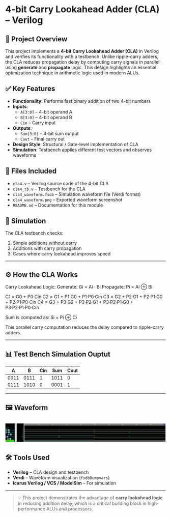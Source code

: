 # 4-bit Carry Lookahead Adder (CLA) – Verilog

## 🧠 Project Overview
This project implements a **4-bit Carry Lookahead Adder (CLA)** in Verilog and verifies its functionality with a testbench. Unlike ripple-carry adders, the CLA reduces propagation delay by computing carry signals in parallel using **generate** and **propagate** logic. This design highlights an essential optimization technique in arithmetic logic used in modern ALUs.

## ✅ Key Features
- **Functionality**: Performs fast binary addition of two 4-bit numbers
- **Inputs**:
  - `A[3:0]` – 4-bit operand A
  - `B[3:0]` – 4-bit operand B
  - `Cin` – Carry input
- **Outputs**:
  - `Sum[3:0]` – 4-bit sum output
  - `Cout` – Final carry out
- **Design Style**: Structural / Gate-level implementation of CLA
- **Simulation**: Testbench applies different test vectors and observes waveforms

## 📂 Files Included
- `cla4.v` – Verilog source code of the 4-bit CLA
- `cla4_tb.v` – Testbench for the CLA
- `cla4_waveform.fsdb` – Simulation waveform file (Verdi format)
- `cla4_waveform.png` – Exported waveform screenshot
- `README.md` – Documentation for this module

## 🔗 Simulation
The CLA testbench checks:
1. Simple additions without carry
2. Additions with carry propagation
3. Cases where carry lookahead improves speed

---

## ⚙️ How the CLA Works
Carry Lookahead Logic:
Generate: Gi = Ai · Bi
Propagate: Pi = Ai ⊕ Bi

C1 = G0 + P0·Cin
C2 = G1 + P1·G0 + P1·P0·Cin
C3 = G2 + P2·G1 + P2·P1·G0 + P2·P1·P0·Cin
C4 = G3 + P3·G2 + P3·P2·G1 + P3·P2·P1·G0 + P3·P2·P1·P0·Cin

Sum is computed as:
Si = Pi ⊕ Ci

This parallel carry computation reduces the delay compared to ripple-carry adders.

---

## 📊 Test Bench Simulation Ouptut

| A    | B    | Cin | Sum   | Cout |
|------|------|-----|-------|------|
| 0011 | 0111 | 1   | 1011  | 0    |
| 0111 | 1010 | 0   | 0001  | 1    |

---

## 🖼 Waveform
![CLA Waveform](cla4_waveform_gatelevel.png)
---

## 🛠 Tools Used
- **Verilog** – CLA design and testbench
- **Verdi** – Waveform visualization (`fsdbDumpvars`)
- **Icarus Verilog / VCS / ModelSim** – For simulation

---

> 💡 This project demonstrates the advantage of **carry lookahead logic** in reducing addition delay, which is a critical building block in high-performance ALUs and processors.